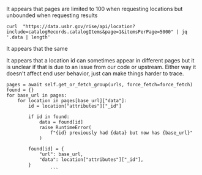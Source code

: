 It appears that pages are limited to 100 when requesting locations but unbounded when requesting results

```
curl  "https://data.usbr.gov/rise/api/location?include=catalogRecords.catalogItems&page=1&itemsPerPage=5000" | jq '.data | length'
```

It appears that the same

It appears that a location id can sometimes appear in different pages but it is unclear if that is due to an issue from our code or upstream. Either way it doesn't affect end user behavior, just can make things harder to trace.  

```
pages = await self.get_or_fetch_group(urls, force_fetch=force_fetch)
found = {}
for base_url in pages:
    for location in pages[base_url]["data"]:
        id = location["attributes"]["_id"]

        if id in found:
            data = found[id]
            raise RuntimeError(
                f"{id} previously had {data} but now has {base_url}"
            )

        found[id] = {
            "url": base_url,
            "data": location["attributes"]["_id"],
        }
                ```
````
